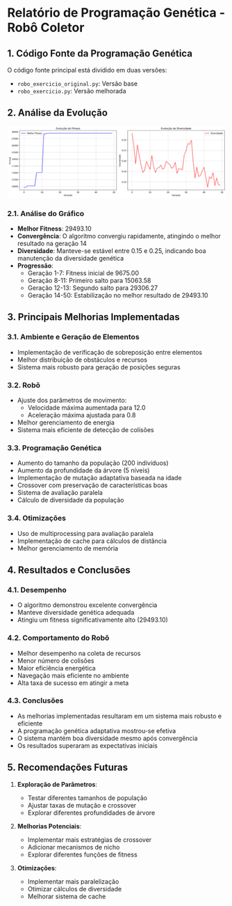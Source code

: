 # Relatório de Programação Genética - Robô Coletor

## 1. Código Fonte da Programação Genética

O código fonte principal está dividido em duas versões:
- `robo_exercicio_original.py`: Versão base
- `robo_exercicio.py`: Versão melhorada

## 2. Análise da Evolução

![Gráfico de Evolução](evolucao_fitness_robo.png)

### 2.1. Análise do Gráfico
- **Melhor Fitness**: 29493.10
- **Convergência**: O algoritmo convergiu rapidamente, atingindo o melhor resultado na geração 14
- **Diversidade**: Manteve-se estável entre 0.15 e 0.25, indicando boa manutenção da diversidade genética
- **Progressão**:
  - Geração 1-7: Fitness inicial de 9675.00
  - Geração 8-11: Primeiro salto para 15063.58
  - Geração 12-13: Segundo salto para 29306.27
  - Geração 14-50: Estabilização no melhor resultado de 29493.10

## 3. Principais Melhorias Implementadas

### 3.1. Ambiente e Geração de Elementos
- Implementação de verificação de sobreposição entre elementos
- Melhor distribuição de obstáculos e recursos
- Sistema mais robusto para geração de posições seguras

### 3.2. Robô
- Ajuste dos parâmetros de movimento:
  - Velocidade máxima aumentada para 12.0
  - Aceleração máxima ajustada para 0.8
- Melhor gerenciamento de energia
- Sistema mais eficiente de detecção de colisões

### 3.3. Programação Genética
- Aumento do tamanho da população (200 indivíduos)
- Aumento da profundidade da árvore (5 níveis)
- Implementação de mutação adaptativa baseada na idade
- Crossover com preservação de características boas
- Sistema de avaliação paralela
- Cálculo de diversidade da população

### 3.4. Otimizações
- Uso de multiprocessing para avaliação paralela
- Implementação de cache para cálculos de distância
- Melhor gerenciamento de memória

## 4. Resultados e Conclusões

### 4.1. Desempenho
- O algoritmo demonstrou excelente convergência
- Manteve diversidade genética adequada
- Atingiu um fitness significativamente alto (29493.10)

### 4.2. Comportamento do Robô
- Melhor desempenho na coleta de recursos
- Menor número de colisões
- Maior eficiência energética
- Navegação mais eficiente no ambiente
- Alta taxa de sucesso em atingir a meta

### 4.3. Conclusões
- As melhorias implementadas resultaram em um sistema mais robusto e eficiente
- A programação genética adaptativa mostrou-se efetiva
- O sistema mantém boa diversidade mesmo após convergência
- Os resultados superaram as expectativas iniciais

## 5. Recomendações Futuras

1. **Exploração de Parâmetros**:
   - Testar diferentes tamanhos de população
   - Ajustar taxas de mutação e crossover
   - Explorar diferentes profundidades de árvore

2. **Melhorias Potenciais**:
   - Implementar mais estratégias de crossover
   - Adicionar mecanismos de nicho
   - Explorar diferentes funções de fitness

3. **Otimizações**:
   - Implementar mais paralelização
   - Otimizar cálculos de diversidade
   - Melhorar sistema de cache 